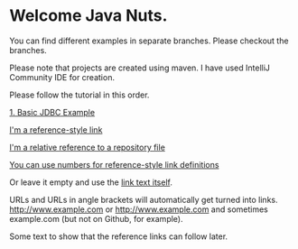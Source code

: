 # Welcome Java Nuts.
You can find different examples in separate branches. Please checkout the branches.

Please note that projects are created using maven. I have used IntelliJ Community IDE for creation.

Please follow the tutorial in this order.

[1. Basic JDBC Example](https://github.com/DevangJayswal/devang-java-teaching-assistance/tree/jdbc-demo "Google's Homepage")

[I'm a reference-style link][Arbitrary case-insensitive reference text]

[I'm a relative reference to a repository file](../blob/master/LICENSE)

[You can use numbers for reference-style link definitions][1]

Or leave it empty and use the [link text itself].

URLs and URLs in angle brackets will automatically get turned into links. 
http://www.example.com or <http://www.example.com> and sometimes 
example.com (but not on Github, for example).

Some text to show that the reference links can follow later.

[arbitrary case-insensitive reference text]: https://www.mozilla.org
[1]: http://slashdot.org
[link text itself]: http://www.reddit.com

